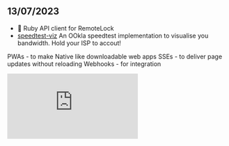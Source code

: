 ## 13/07/2023
- 🔭 Ruby API client for RemoteLock
- [speedtest-viz](https://github.com/morganism/speedtest-viz) An OOkla speedtest implementation to visualise you bandwidth. Hold your ISP to accout!

PWAs - to make Native like downloadable web apps
SSEs - to deliver page updates without reloading
Webhooks - for integration




<!--
**morganism/morganism** is a ✨ _special_ ✨ repository because its `README.md` (this file) appears on your GitHub profile.

Here are some ideas to get you started:

- 🔭 I’m currently working on ...
- 🌱 I’m currently learning ...
- 👯 I’m looking to collaborate on ...
- 🤔 I’m looking for help with ...
- 💬 Ask me about ...
- 📫 How to reach me: ...
- 😄 Pronouns: ...
- ⚡ Fun fact: ...
-->
![.](http://canarytokens.com/articles/traffic/0d7qg8vt3e95x8v6hyo761s4u/contact.php)

